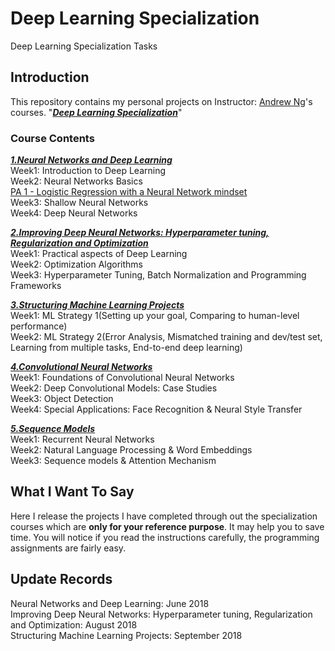 # Deep Learning Specialization
Deep Learning Specialization Tasks

## Introduction
This repository contains my personal projects on Instructor: [Andrew Ng](http://www.andrewng.org/)'s courses.  "[***Deep Learning Specialization***](https://www.coursera.org/specializations/deep-learning)" 

### Course Contents
[***1.Neural Networks and Deep Learning***](https://www.coursera.org/learn/neural-networks-deep-learning/home/welcome)   
Week1:  Introduction to Deep Learning   
Week2:  Neural Networks Basics   
         [PA 1 - Logistic Regression with a Neural Network mindset](https://github.com/usluenes/DL-Specialization/blob/master/Neural%20Networks%20and%20Deep%20Learning/Logistic%20Regression%20with%20a%20Neural%20Network%20Mindset/Logistic%20Regression%20with%20a%20Neural%20Network%20mindset.ipynb)   
Week3:  Shallow Neural Networks   
Week4:  Deep Neural Networks   

[***2.Improving Deep Neural Networks: Hyperparameter tuning, Regularization and Optimization***](https://www.coursera.org/learn/deep-neural-network/home/welcome)  
Week1:  Practical aspects of Deep Learning   
Week2:  Optimization Algorithms   
Week3:  Hyperparameter Tuning, Batch Normalization and Programming Frameworks     

[***3.Structuring Machine Learning Projects***](https://www.coursera.org/learn/machine-learning-projects/home/welcome)   
Week1:  ML  Strategy 1(Setting up your goal, Comparing to human-level performance)   
Week2:  ML Strategy 2(Error Analysis, Mismatched training and dev/test set, Learning from multiple tasks, End-to-end deep learning)   

[***4.Convolutional Neural Networks***](https://www.coursera.org/learn/convolutional-neural-networks)   
Week1:  Foundations of Convolutional Neural Networks   
Week2:  Deep Convolutional Models: Case Studies   
Week3:  Object Detection    
Week4:  Special Applications: Face Recognition & Neural Style Transfer   
   
[***5.Sequence Models***](https://www.coursera.org/learn/nlp-sequence-models)   
Week1:  Recurrent Neural Networks    
Week2:  Natural Language Processing & Word Embeddings   
Week3:  Sequence models & Attention Mechanism   

## What I Want To Say
Here I release the projects I have completed through out the specialization courses which are **only for your reference purpose**. It may help you to save time.  You will notice if you read the instructions carefully, the programming assignments are fairly easy. 

## Update Records
Neural Networks and Deep Learning: June 2018 <br/>
Improving Deep Neural Networks: Hyperparameter tuning, Regularization and Optimization: August 2018 <br/>
Structuring Machine Learning Projects: September 2018

